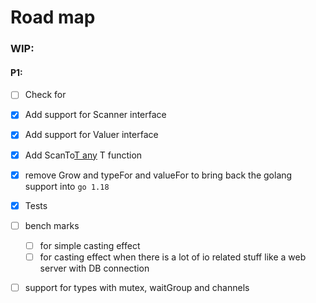 # Road map

### WIP:

#### P1:

- [ ] Check for

- [x] Add support for Scanner interface
- [x] Add support for Valuer interface
- [x] Add ScanTo[T any]() T function
- [x] remove Grow and typeFor and valueFor to bring back the golang support into `go 1.18`

- [x] Tests
- [ ] bench marks
  - [ ] for simple casting effect
  - [ ] for casting effect when there is a lot of io related stuff like a web server with DB connection
- [ ] support for types with mutex, waitGroup and channels
